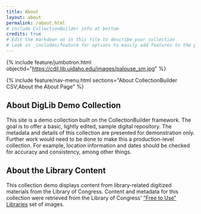 ```yaml
---
title: About
layout: about
permalink: /about.html
# include CollectionBuilder info at bottom
credits: true
# Edit the markdown on in this file to describe your collection
# Look in _includes/feature for options to easily add features to the page
---
```


{% include feature/jumbotron.html objectid="https://cdil.lib.uidaho.edu/images/palouse_sm.jpg" %}

{% include feature/nav-menu.html sections="About CollectionBuilder CSV;About the About Page" %}

## About DigLib Demo Collection

This site is a demo collection built on the CollectionBuilder framework.
The goal is to offer a basic, lightly edited, sample digital repository.
The metadata and details of this collection are presented for demonstration only.
Further work would need to be done to make this a production-level collection.
For example, location information and dates should be checked for accuracy and consistency, among other things.

## About the Library Content

This collection demo displays content from library-related digitized
materials from the Library of Congress.
Content and metadata for this collection were retrieved
from the Library of Congress' ["Free to Use" Libraries](https://www.loc.gov/free-to-use/libraries/)
set of images.
